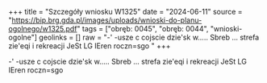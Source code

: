 +++
title = "Szczegóły wniosku W1325"
date = "2024-06-11"
source = "https://bip.brg.gda.pl/images/uploads/wnioski-do-planu-ogolnego/w1325.pdf"
tags = ["obręb: 0045", "obręb: 0044", "wnioski-ogolne"]
geolinks = []
raw = "-' -usze c cojscie dzie'sk w..... Sbreb ... strefa zie'eqi i rekreacji JeSt LG IEren roczn=sgo "
+++

-' -usze c cojscie dzie'sk w..... Sbreb ... strefa zie'eqi i rekreacji JeSt LG IEren roczn=sgo




